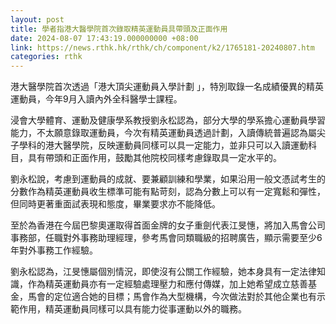 ```yaml
---
layout: post
title: 學者指港大醫學院首次錄取精英運動員具帶頭及正面作用
date: 2024-08-07 17:43:19.000000000 +08:00
link: https://news.rthk.hk/rthk/ch/component/k2/1765181-20240807.htm
categories: rthk
---
```


港大醫學院首次透過「港大頂尖運動員入學計劃 」，特別取錄一名成績優異的精英運動員，今年9月入讀內外全科醫學士課程。

浸會大學體育、運動及健康學系教授劉永松認為，部分大學的學系擔心運動員學習能力，不太願意錄取運動員，今次有精英運動員透過計劃，入讀傳統普遍認為屬尖子學科的港大醫學院，反映運動員同樣可以具一定能力，並非只可以入讀運動科目，具有帶頭和正面作用，鼓勵其他院校同樣考慮錄取具一定水平的。

劉永松說，考慮到運動員的成就、要兼顧訓練和學業，如果沿用一般文憑試考生的分數作為精英運動員收生標準可能有點苛刻，認為分數上可以有一定寬鬆和彈性，但同時更著重面試表現和態度，畢業要求亦不能降低。

至於為香港在今屆巴黎奧運取得首面金牌的女子重劍代表江旻憓，將加入馬會公司事務部，任職對外事務助理經理，參考馬會同類職級的招聘廣告，顯示需要至少6年對外事務工作經驗。

劉永松認為，江旻憓屬個別情況，即使沒有公關工作經驗，她本身具有一定法律知識，作為精英運動員亦有一定經驗處理壓力和應付傳媒，加上她希望成立慈善基金，馬會的定位適合她的目標；馬會作為大型機構，今次做法對於其他企業也有示範作用，精英運動員同樣可以具有能力從事運動以外的職務。
